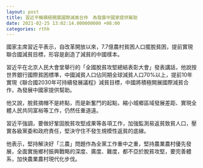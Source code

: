 ```yaml
---
layout: post
title: 習近平稱積極開展國際減貧合作　為發展中國家提供幫助
date: 2021-02-25 13:02:14.000000000 +08:00
categories: rthk
---
```


國家主席習近平表示，自改革開放以來，7.7億農村貧困人口擺脫貧困，提前實現聯合國減貧目標，形容是創造了減貧的中國樣本。

習近平在北京人民大會堂舉行的「全國脫貧攻堅總結表彰大會」發表講話，他說按世界銀行國際貧困標準，中國減貧人口佔同期全球減貧人口70%以上，提前10年實現《聯合國2030年可持續發展議程》減貧目標，中國將積極開展國際減貧合作，為發展中國家提供幫助。

他又說，脫貧摘帽不是終點，而是新奮鬥的起點，縮小城鄉區域發展差距、實現全體人民共同富裕等工作，仍然任重道遠。

習近平強調，要做好鞏固脫貧攻堅成果等各項工作，加強監測易返貧致貧人口，壓實各級黨委和政府責任，堅決守住不發生規模性返貧的底線。

他表示，堅持解決好「三農」問題作為全黨工作重中之重，堅持農業農村優先發展，全面實施鄉村振興戰略的深度、廣度、難度，都不亞於脫貧攻堅，要完善體系，加快農業農村現代化步伐。

